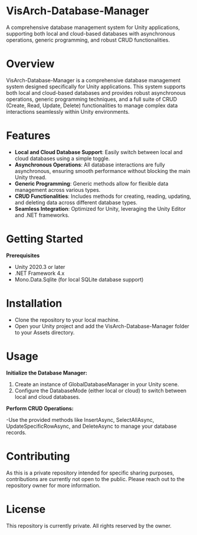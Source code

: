 # VisArch-Database-Manager
A comprehensive database management system for Unity applications, supporting both local and cloud-based databases with asynchronous operations, generic programming, and robust CRUD functionalities.

# Overview
VisArch-Database-Manager is a comprehensive database management system designed specifically for Unity applications. This system supports both local and cloud-based databases and provides robust asynchronous operations, generic programming techniques, and a full suite of CRUD (Create, Read, Update, Delete) functionalities to manage complex data interactions seamlessly within Unity environments.

# Features
- **Local and Cloud Database Support**: Easily switch between local and cloud databases using a simple toggle.
- **Asynchronous Operations**: All database interactions are fully asynchronous, ensuring smooth performance without blocking the main Unity thread.
- **Generic Programming**: Generic methods allow for flexible data management across various types.
- **CRUD Functionalities**: Includes methods for creating, reading, updating, and deleting data across different database types.
- **Seamless Integration**: Optimized for Unity, leveraging the Unity Editor and .NET frameworks.

# Getting Started
**Prerequisites**
- Unity 2020.3 or later
- .NET Framework 4.x
- Mono.Data.Sqlite (for local SQLite database support)

# Installation
- Clone the repository to your local machine.
- Open your Unity project and add the VisArch-Database-Manager folder to your Assets directory.

# Usage

**Initialize the Database Manager:**

1. Create an instance of GlobalDatabaseManager in your Unity scene.
2. Configure the DatabaseMode (either local or cloud) to switch between local and cloud databases.

**Perform CRUD Operations:**

-Use the provided methods like InsertAsync, SelectAllAsync, UpdateSpecificRowAsync, and DeleteAsync to manage your database records.

# Contributing

As this is a private repository intended for specific sharing purposes, contributions are currently not open to the public. Please reach out to the repository owner for more information.

# License

This repository is currently private. All rights reserved by the owner.
